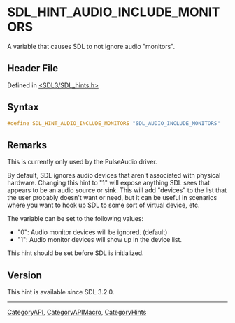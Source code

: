 # SDL_HINT_AUDIO_INCLUDE_MONITORS

A variable that causes SDL to not ignore audio "monitors".

## Header File

Defined in [<SDL3/SDL_hints.h>](https://github.com/libsdl-org/SDL/blob/main/include/SDL3/SDL_hints.h)

## Syntax

```c
#define SDL_HINT_AUDIO_INCLUDE_MONITORS "SDL_AUDIO_INCLUDE_MONITORS"
```

## Remarks

This is currently only used by the PulseAudio driver.

By default, SDL ignores audio devices that aren't associated with physical
hardware. Changing this hint to "1" will expose anything SDL sees that
appears to be an audio source or sink. This will add "devices" to the list
that the user probably doesn't want or need, but it can be useful in
scenarios where you want to hook up SDL to some sort of virtual device,
etc.

The variable can be set to the following values:

- "0": Audio monitor devices will be ignored. (default)
- "1": Audio monitor devices will show up in the device list.

This hint should be set before SDL is initialized.

## Version

This hint is available since SDL 3.2.0.





----
[CategoryAPI](CategoryAPI), [CategoryAPIMacro](CategoryAPIMacro), [CategoryHints](CategoryHints)

